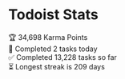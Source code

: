 
# Todoist Stats

<!-- TODO-IST:START -->
🏆  34,698 Karma Points           
🌸  Completed 2 tasks today           
✅  Completed 13,228 tasks so far           
⏳  Longest streak is 209 days
<!-- TODO-IST:END -->
